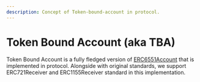 ```yaml
---
description: Concept of Token-bound-account in protocol.
---
```


# Token Bound Account (aka TBA)

Token Bound Account is a fully fledged version of [ERC6551Account](https://eips.ethereum.org/EIPS/eip-6551) that is implemented in protocol. Alongside with original standards, we support ERC721Receiver and ERC1155Receiver standard in this implementation.
